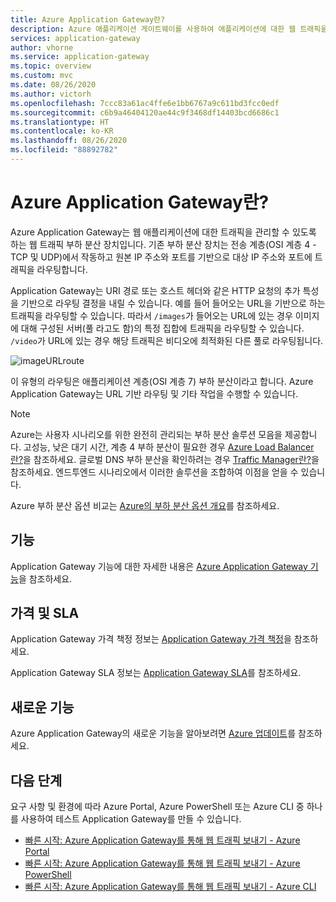 ```yaml
---
title: Azure Application Gateway란?
description: Azure 애플리케이션 게이트웨이를 사용하여 애플리케이션에 대한 웹 트래픽을 관리하는 방법을 알아봅니다.
services: application-gateway
author: vhorne
ms.service: application-gateway
ms.topic: overview
ms.custom: mvc
ms.date: 08/26/2020
ms.author: victorh
ms.openlocfilehash: 7ccc83a61ac4ffe6e1bb6767a9c611bd3fcc0edf
ms.sourcegitcommit: c6b9a46404120ae44c9f3468df14403bcd6686c1
ms.translationtype: HT
ms.contentlocale: ko-KR
ms.lasthandoff: 08/26/2020
ms.locfileid: "88892782"
---
```

# <a name="what-is-azure-application-gateway"></a>Azure Application Gateway란?

Azure Application Gateway는 웹 애플리케이션에 대한 트래픽을 관리할 수 있도록 하는 웹 트래픽 부하 분산 장치입니다. 기존 부하 분산 장치는 전송 계층(OSI 계층 4 - TCP 및 UDP)에서 작동하고 원본 IP 주소와 포트를 기반으로 대상 IP 주소와 포트에 트래픽을 라우팅합니다.

Application Gateway는 URI 경로 또는 호스트 헤더와 같은 HTTP 요청의 추가 특성을 기반으로 라우팅 결정을 내릴 수 있습니다. 예를 들어 들어오는 URL을 기반으로 하는 트래픽을 라우팅할 수 있습니다. 따라서 `/images`가 들어오는 URL에 있는 경우 이미지에 대해 구성된 서버(풀 라고도 함)의 특정 집합에 트래픽을 라우팅할 수 있습니다. `/video`가 URL에 있는 경우 해당 트래픽은 비디오에 최적화된 다른 풀로 라우팅됩니다.

![imageURLroute](./media/application-gateway-url-route-overview/figure1-720.png)

이 유형의 라우팅은 애플리케이션 계층(OSI 계층 7) 부하 분산이라고 합니다. Azure Application Gateway는 URL 기반 라우팅 및 기타 작업을 수행할 수 있습니다.

>[!NOTE]
> Azure는 사용자 시나리오를 위한 완전히 관리되는 부하 분산 솔루션 모음을 제공합니다. 고성능, 낮은 대기 시간, 계층 4 부하 분산이 필요한 경우 [Azure Load Balancer란?](../load-balancer/load-balancer-overview.md)을 참조하세요. 글로벌 DNS 부하 분산을 확인하려는 경우 [Traffic Manager란?](../traffic-manager/traffic-manager-overview.md)을 참조하세요. 엔드투엔드 시나리오에서 이러한 솔루션을 조합하여 이점을 얻을 수 있습니다.
>
> Azure 부하 분산 옵션 비교는 [Azure의 부하 분산 옵션 개요](https://docs.microsoft.com/azure/architecture/guide/technology-choices/load-balancing-overview)를 참조하세요.

## <a name="features"></a>기능

Application Gateway 기능에 대한 자세한 내용은 [Azure Application Gateway 기능](features.md)을 참조하세요.

## <a name="pricing-and-sla"></a>가격 및 SLA

Application Gateway 가격 책정 정보는 [Application Gateway 가격 책정](https://azure.microsoft.com/pricing/details/application-gateway/)을 참조하세요.

Application Gateway SLA 정보는 [Application Gateway SLA](https://azure.microsoft.com/support/legal/sla/application-gateway/v1_2/)를 참조하세요.

## <a name="whats-new"></a>새로운 기능

Azure Application Gateway의 새로운 기능을 알아보려면 [Azure 업데이트](https://azure.microsoft.com/updates/?category=networking&query=Application%20Gateway)를 참조하세요.

## <a name="next-steps"></a>다음 단계

요구 사항 및 환경에 따라 Azure Portal, Azure PowerShell 또는 Azure CLI 중 하나를 사용하여 테스트 Application Gateway를 만들 수 있습니다.

- [빠른 시작: Azure Application Gateway를 통해 웹 트래픽 보내기 - Azure Portal](quick-create-portal.md)
- [빠른 시작: Azure Application Gateway를 통해 웹 트래픽 보내기 - Azure PowerShell](quick-create-powershell.md)
- [빠른 시작: Azure Application Gateway를 통해 웹 트래픽 보내기 - Azure CLI](quick-create-cli.md)
